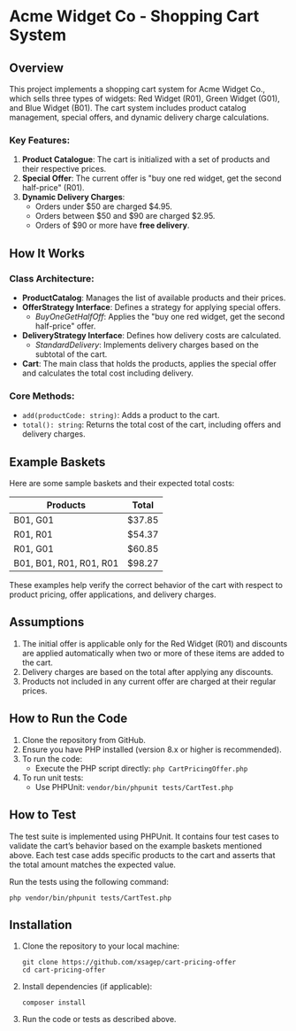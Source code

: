 
# Acme Widget Co - Shopping Cart System

## Overview

This project implements a shopping cart system for Acme Widget Co., which sells three types of widgets: Red Widget (R01), Green Widget (G01), and Blue Widget (B01). The cart system includes product catalog management, special offers, and dynamic delivery charge calculations.

### Key Features:
1. **Product Catalogue**: The cart is initialized with a set of products and their respective prices.
2. **Special Offer**: The current offer is "buy one red widget, get the second half-price" (R01).
3. **Dynamic Delivery Charges**: 
   - Orders under $50 are charged $4.95.
   - Orders between $50 and $90 are charged $2.95.
   - Orders of $90 or more have **free delivery**.

## How It Works

### Class Architecture:
- **ProductCatalog**: Manages the list of available products and their prices.
- **OfferStrategy Interface**: Defines a strategy for applying special offers.
  - *BuyOneGetHalfOff*: Applies the "buy one red widget, get the second half-price" offer.
- **DeliveryStrategy Interface**: Defines how delivery costs are calculated.
  - *StandardDelivery*: Implements delivery charges based on the subtotal of the cart.
- **Cart**: The main class that holds the products, applies the special offer and calculates the total cost including delivery.

### Core Methods:
- `add(productCode: string)`: Adds a product to the cart.
- `total(): string`: Returns the total cost of the cart, including offers and delivery charges.

## Example Baskets

Here are some sample baskets and their expected total costs:

| Products              | Total  |
|-----------------------|--------|
| B01, G01              | $37.85 |
| R01, R01              | $54.37 |
| R01, G01              | $60.85 |
| B01, B01, R01, R01, R01 | $98.27 |

These examples help verify the correct behavior of the cart with respect to product pricing, offer applications, and delivery charges.

## Assumptions

1. The initial offer is applicable only for the Red Widget (R01) and discounts are applied automatically when two or more of these items are added to the cart.
2. Delivery charges are based on the total after applying any discounts.
3. Products not included in any current offer are charged at their regular prices.

## How to Run the Code

1. Clone the repository from GitHub.
2. Ensure you have PHP installed (version 8.x or higher is recommended).
3. To run the code:
   - Execute the PHP script directly: `php CartPricingOffer.php`
4. To run unit tests:
   - Use PHPUnit: `vendor/bin/phpunit tests/CartTest.php`

## How to Test

The test suite is implemented using PHPUnit. It contains four test cases to validate the cart’s behavior based on the example baskets mentioned above. Each test case adds specific products to the cart and asserts that the total amount matches the expected value.

Run the tests using the following command:
```
php vendor/bin/phpunit tests/CartTest.php
```

## Installation

1. Clone the repository to your local machine:
   ```
   git clone https://github.com/xsagep/cart-pricing-offer
   cd cart-pricing-offer
   ```
2. Install dependencies (if applicable):
   ```
   composer install
   ```
3. Run the code or tests as described above.
